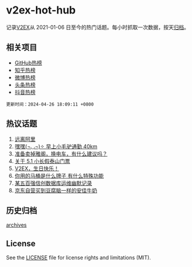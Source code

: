 # v2ex-hot-hub

 记录[V2EX](https://www.v2ex.com/)从 2021-01-06 日至今的热门话题。每小时抓取一次数据，按天[归档](archives)。
 
 ## 相关项目

- [GitHub热榜](https://github.com/lonnyzhang423/github-hot-hub)
- [知乎热榜](https://github.com/lonnyzhang423/zhihu-hot-hub)
- [微博热榜](https://github.com/lonnyzhang423/weibo-hot-hub)
- [头条热榜](https://github.com/lonnyzhang423/toutiao-hot-hub)
- [抖音热榜](https://github.com/lonnyzhang423/douyin-hot-hub)


 `更新时间：2024-04-26 18:09:11 +0800`

## 热议话题

1. [远离阿里](https://www.v2ex.com/t/1035856)
1. [嘿嘿(¬◡¬)✧ 早上小毛驴通勤 40km](https://www.v2ex.com/t/1035801)
1. [准备卖掉雅阁，换电车，有什么建议吗？](https://www.v2ex.com/t/1035814)
1. [关于 5.1 小长假泰山门票](https://www.v2ex.com/t/1035804)
1. [V2EX，生日快乐！](https://www.v2ex.com/t/1035747)
1. [你用的马桶是什么牌子 有什么特殊功能](https://www.v2ex.com/t/1035785)
1. [某五百强信创数据库运维幽默记录](https://www.v2ex.com/t/1035840)
1. [京东自营买到豆腐脑一样的安佳牛奶](https://www.v2ex.com/t/1035729)

## 历史归档

[archives](archives)

## License

See the [LICENSE](LICENSE) file for license rights and limitations (MIT).
